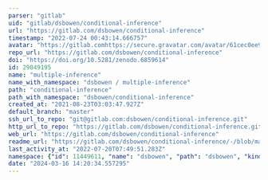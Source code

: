 ```yaml
---
parser: "gitlab"
uid: "gitlab/dsbowen/conditional-inference"
url: "https://gitlab.com/dsbowen/conditional-inference"
timestamp: "2022-07-24 00:43:14.666757"
avatar: "https://gitlab.comhttps://secure.gravatar.com/avatar/61cec0ee93edc58144a7a2d5d0458d69?s=80&d=identicon"
repo_url: "https://gitlab.com/dsbowen/conditional-inference"
doi: "https://doi.org/10.5281/zenodo.6859614"
id: 29049195
name: "multiple-inference"
name_with_namespace: "dsbowen / multiple-inference"
path: "conditional-inference"
path_with_namespace: "dsbowen/conditional-inference"
created_at: "2021-08-23T03:03:47.927Z"
default_branch: "master"
ssh_url_to_repo: "git@gitlab.com:dsbowen/conditional-inference.git"
http_url_to_repo: "https://gitlab.com/dsbowen/conditional-inference.git"
web_url: "https://gitlab.com/dsbowen/conditional-inference"
readme_url: "https://gitlab.com/dsbowen/conditional-inference/-/blob/master/README.md"
last_activity_at: "2022-07-20T07:49:51.283Z"
namespace: {"id": 11449611, "name": "dsbowen", "path": "dsbowen", "kind": "user", "full_path": "dsbowen", "parent_id": null, "avatar_url": "https://secure.gravatar.com/avatar/61cec0ee93edc58144a7a2d5d0458d69?s=80&d=identicon", "web_url": "https://gitlab.com/dsbowen"}
date: "2024-03-16 14:20:34.557295"
---
```

